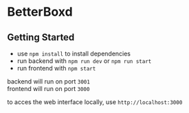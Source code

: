 # BetterBoxd
## Getting Started
- use `npm install` to install dependencies
- run backend with `npm run dev` or `npm run start`
- run frontend with `npm start`

backend will run on port `3001`\
frontend will run on port `3000`

to acces the web interface locally, use `http://localhost:3000`